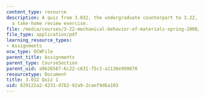 ```yaml
---
content_type: resource
description: A quiz from 3.032, the undergraduate counterpart to 3.22, provided as
  a take-home review exercise.
file: /media/courses/3-22-mechanical-behavior-of-materials-spring-2008/829122a24231d76292a92caef9d6a103_3_032quiz.pdf
file_type: application/pdf
learning_resource_types:
- Assignments
ocw_type: OCWFile
parent_title: Assignments
parent_type: CourseSection
parent_uid: a9b26567-6c22-c631-75c1-a1130e999870
resourcetype: Document
title: 3.032 Quiz 1
uid: 829122a2-4231-d762-92a9-2caef9d6a103
---
```

